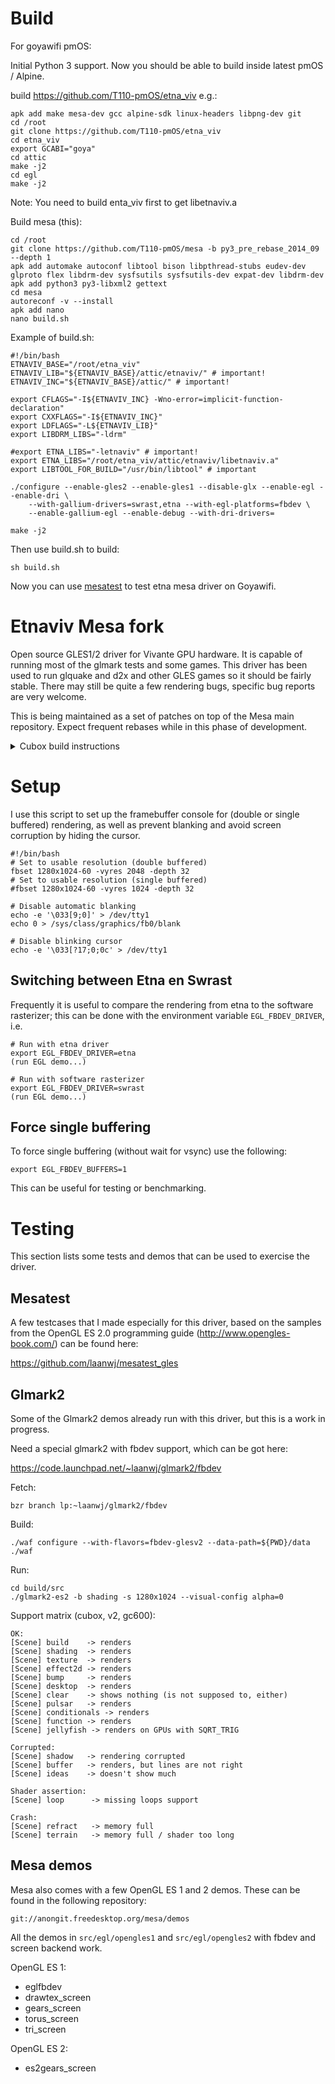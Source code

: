 Build
==================
For goyawifi pmOS:

Initial Python 3 support. Now you should be able to build inside latest pmOS / Alpine.

build https://github.com/T110-pmOS/etna_viv e.g.:

    apk add make mesa-dev gcc alpine-sdk linux-headers libpng-dev git
    cd /root
    git clone https://github.com/T110-pmOS/etna_viv
    cd etna_viv
    export GCABI="goya"
    cd attic
    make -j2
    cd egl
    make -j2
    
Note: You need to build enta_viv first to get libetnaviv.a

Build mesa (this):

    cd /root
    git clone https://github.com/T110-pmOS/mesa -b py3_pre_rebase_2014_09 --depth 1
    apk add automake autoconf libtool bison libpthread-stubs eudev-dev glproto flex libdrm-dev sysfsutils sysfsutils-dev expat-dev libdrm-dev
    apk add python3 py3-libxml2 gettext
    cd mesa
    autoreconf -v --install
    apk add nano
    nano build.sh
    
Example of build.sh:

    #!/bin/bash
    ETNAVIV_BASE="/root/etna_viv"
    ETNAVIV_LIB="${ETNAVIV_BASE}/attic/etnaviv/" # important!
    ETNAVIV_INC="${ETNAVIV_BASE}/attic/" # important!
    
    export CFLAGS="-I${ETNAVIV_INC} -Wno-error=implicit-function-declaration"
    export CXXFLAGS="-I${ETNAVIV_INC}"
    export LDFLAGS="-L${ETNAVIV_LIB}"
    export LIBDRM_LIBS="-ldrm"
    
    #export ETNA_LIBS="-letnaviv" # important!
    export ETNA_LIBS="/root/etna_viv/attic/etnaviv/libetnaviv.a"
    export LIBTOOL_FOR_BUILD="/usr/bin/libtool" # important
    
    ./configure --enable-gles2 --enable-gles1 --disable-glx --enable-egl --enable-dri \
        --with-gallium-drivers=swrast,etna --with-egl-platforms=fbdev \
        --enable-gallium-egl --enable-debug --with-dri-drivers=

    make -j2

Then use build.sh to build:

    sh build.sh

Now you can use [mesatest](https://github.com/laanwj/mesatest_gles) to test etna mesa driver on Goyawifi.


Etnaviv Mesa fork
=================

Open source GLES1/2 driver for Vivante GPU hardware. It is capable of running most of the glmark tests
and some games.
This driver has been used to run glquake and d2x and other GLES games so it should be fairly stable.
There may still be quite a few rendering bugs, specific bug reports are very welcome.

This is being maintained as a set of patches on top of the Mesa main repository. Expect frequent rebases
while in this phase of development.

<details>
  <summary>Cubox build instructions</summary>
Build instructions
-------------------

To be written.

My configure script for cubox:
```bash
#!/bin/bash
DIR=... # path to target headers and libraries
ETNAVIV_BASE="${HOME}/projects/etna_viv"
ETNAVIV_LIB="${ETNAVIV_BASE}/src/etnaviv" # important!
ETNAVIV_INC="${ETNAVIV_BASE}/src" # important!

export TARGET="arm-linux-gnueabihf"
export CFLAGS="-I${DIR}/cubox/include -I${ETNAVIV_INC}"
export CXXFLAGS="-I${DIR}/cubox/include -I${ETNAVIV_INC}"
export LDFLAGS="-L${DIR}/cubox/lib -L${ETNAVIV_LIB}"
export LIBDRM_LIBS="-L${DIR}/cubox/lib -ldrm"

export ETNA_LIBS="-letnaviv" # important!
export LIBTOOL_FOR_BUILD="/usr/bin/libtool" # important!

./configure --target=${TARGET} --host=${TARGET} \
    --enable-gles2 --enable-gles1 --disable-glx --enable-egl --enable-dri \
    --with-gallium-drivers=swrast,etna --with-egl-platforms=fbdev \
    --enable-gallium-egl --enable-debug --with-dri-drivers=
```

- The etna gallium driver uses `libetnaviv.a` and its headers from the
  `etna_viv` project (https://github.com/laanwj/etna_viv) for access to the kernel driver and register descriptions.
  *You only need to build libetnaviv by running `make` in `native/etnaviv`*. The rest is part of the test
  and reverse engineering framework, and not needed for the driver.

```bash
export GCABI=v2/v4/dove/imx6/...
# rest of cross-compile target settings
cd native/etnaviv
make
```

Mesa cross compiling
---------------------
- libexpat and libdrm need to be available on the target (neither is used at the moment, but they are
dependencies for Mesa).
In many cases these can be copied from the device, after installing the appropriate development package.
</details>

Setup
===================

I use this script to set up the framebuffer console for (double or single buffered) rendering,
as well as prevent blanking and avoid screen corruption by hiding the cursor.

    #!/bin/bash
    # Set to usable resolution (double buffered)
    fbset 1280x1024-60 -vyres 2048 -depth 32
    # Set to usable resolution (single buffered)
    #fbset 1280x1024-60 -vyres 1024 -depth 32

    # Disable automatic blanking
    echo -e '\033[9;0]' > /dev/tty1
    echo 0 > /sys/class/graphics/fb0/blank

    # Disable blinking cursor
    echo -e '\033[?17;0;0c' > /dev/tty1

Switching between Etna en Swrast
--------------------------------
Frequently it is useful to compare the rendering from etna to the software rasterizer;
this can be done with the environment variable `EGL_FBDEV_DRIVER`, i.e.

    # Run with etna driver
    export EGL_FBDEV_DRIVER=etna
    (run EGL demo...)

    # Run with software rasterizer
    export EGL_FBDEV_DRIVER=swrast
    (run EGL demo...)

Force single buffering
-----------------------

To force single buffering (without wait for vsync) use the following:

    export EGL_FBDEV_BUFFERS=1

This can be useful for testing or benchmarking.

Testing
====================

This section lists some tests and demos that can be used to exercise the driver.

Mesatest
-------------
A few testcases that I made especially for this driver, based on the samples from the OpenGL ES 2.0 programming
guide (http://www.opengles-book.com/) can be found here:

https://github.com/laanwj/mesatest_gles

Glmark2
--------------
Some of the Glmark2 demos already run with this driver, but this is a work in progress.

Need a special glmark2 with fbdev support, which can be got here:

https://code.launchpad.net/~laanwj/glmark2/fbdev

Fetch:

    bzr branch lp:~laanwj/glmark2/fbdev

Build:

    ./waf configure --with-flavors=fbdev-glesv2 --data-path=${PWD}/data
    ./waf

Run:

    cd build/src
    ./glmark2-es2 -b shading -s 1280x1024 --visual-config alpha=0

Support matrix (cubox, v2, gc600):

    OK:
    [Scene] build    -> renders
    [Scene] shading  -> renders
    [Scene] texture  -> renders
    [Scene] effect2d -> renders
    [Scene] bump     -> renders
    [Scene] desktop  -> renders
    [Scene] clear    -> shows nothing (is not supposed to, either)
    [Scene] pulsar   -> renders
    [Scene] conditionals -> renders
    [Scene] function -> renders
    [Scene] jellyfish -> renders on GPUs with SQRT_TRIG

    Corrupted:
    [Scene] shadow   -> rendering corrupted
    [Scene] buffer   -> renders, but lines are not right
    [Scene] ideas    -> doesn't show much

    Shader assertion:
    [Scene] loop      -> missing loops support

    Crash:
    [Scene] refract   -> memory full
    [Scene] terrain   -> memory full / shader too long

Mesa demos
-------------

Mesa also comes with a few OpenGL ES 1 and 2 demos. These can be found in the following repository:

    git://anongit.freedesktop.org/mesa/demos

All the demos in `src/egl/opengles1` and `src/egl/opengles2` with fbdev and screen backend work.

OpenGL ES 1:

- eglfbdev
- drawtex_screen
- gears_screen
- torus_screen
- tri_screen

OpenGL ES 2:

- es2gears_screen
